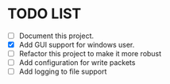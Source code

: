 # TODO LIST
- [ ] Document this project.
- [x] Add GUI support for windows user.
- [ ] Refactor this project to make it more robust
- [ ] Add configuration for write packets
- [ ] Add logging to file support
